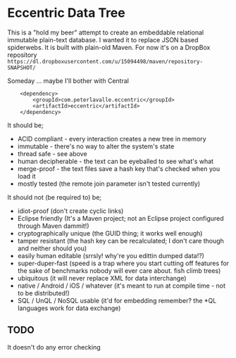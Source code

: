 Eccentric Data Tree
===================

This is a "hold my beer" attempt to create an embeddable relational immutable plain-text database.
I wanted it to replace JSON based spiderwebs.
It is built with plain-old Maven.
For now it's on a DropBox repository `https://dl.dropboxusercontent.com/u/15094498/maven/repository-SNAPSHOT/`


Someday ... maybe I'll bother with Central

		<dependency>
			<groupId>com.peterlavalle.eccentric</groupId>
			<artifactId>eccentric</artifactId>
		</dependency>

It should be;
 * ACID compliant - every interaction creates a new tree in memory
 * immutable - there's no way to alter the system's state
 * thread safe - see above
 * human decipherable - the text can be eyeballed to see what's what
 * merge-proof - the text files save a hash key that's checked when you load it
 * mostly tested (the remote join parameter isn't tested currently)

It should not (be required to) be;
 * idiot-proof (don't create cyclic links)
 * Eclipse friendly (It's a Maven project; not an Eclipse project configured through Maven dammit!)
 * cryptographically unique (the GUID thing; it works well enough)
 * tamper resistant (the hash key can be recalculated; I don't care though and neither should you)
 * easily human editable (srrsly! why're you edittin dumped data!?)
 * super-duper-fast (speed is a trap where you start cutting off features for the sake of benchmarks nobody will ever care about. fish climb trees)
 * ubiquitous (it will never replace XML for data interchange)
 * native / Android / iOS / whatever (it's meant to run at compile time - not to be distributed!)
 * SQL / UnQL / NoSQL usable (it'd for embedding remember? the *QL languages work for data exchange)

TODO
----

It doesn't do any error checking

